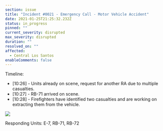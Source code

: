 ```yaml
---
section: issue
title: "Incident #0021 - Emergency Call - Motor Vehicle Accident"
date: 2021-01-25T21:25:32.232Z
status: in_progress
pinned: ""
current_severity: disrupted
max_severity: disrupted
duration: ""
resolved_on: ""
affected:
  - Central Los Santos
enableComments: false
---
```

Timeline:

* \[10:26] - Units already on scene, request for another RA due to multiple casualties.
* \[10:27] - RB-71 arrived on scene.
* \[10:28] - Firefighters have identified two casualties and are working on extracting them from the vehicle.

![](https://i.imgur.com/RpGjE4R.png)

Responding Units: E-7, RB-71, RB-72